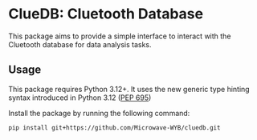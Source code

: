 # ClueDB: Cluetooth Database

This package aims to provide a simple interface to interact with the Cluetooth database for data analysis tasks.

## Usage

This package requires Python 3.12+. It uses the new generic type hinting syntax introduced in Python 3.12 ([PEP 695](https://docs.python.org/3/whatsnew/3.12.html#whatsnew312-pep695))

Install the package by running the following command:

```sh
pip install git+https://github.com/Microwave-WYB/cluedb.git
```
